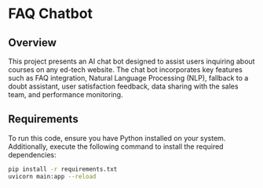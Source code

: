 # FAQ Chatbot

## Overview

This project presents an AI chat bot designed to assist users inquiring about courses on any ed-tech website. The chat bot incorporates key features such as FAQ integration, Natural Language Processing (NLP), fallback to a doubt assistant, user satisfaction feedback, data sharing with the sales team, and performance monitoring.

## Requirements

To run this code, ensure you have Python installed on your system. Additionally, execute the following command to install the required dependencies:

```bash
pip install -r requirements.txt
uvicorn main:app --reload

